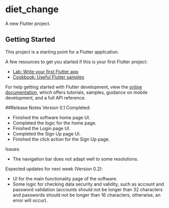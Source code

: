 # diet_change

A new Flutter project.

## Getting Started

This project is a starting point for a Flutter application.

A few resources to get you started if this is your first Flutter project:

- [Lab: Write your first Flutter app](https://docs.flutter.dev/get-started/codelab)
- [Cookbook: Useful Flutter samples](https://docs.flutter.dev/cookbook)

For help getting started with Flutter development, view the
[online documentation](https://docs.flutter.dev/), which offers tutorials,
samples, guidance on mobile development, and a full API reference.

##Release Notes
Version 0.1 Completed:

- Finished the software home page UI.
- Completed the logic for the home page.
- Finished the Login page UI.
- Completed the Sign Up page UI.
- Finished the click action for the Sign Up page.

Issues:

- The navigation bar does not adapt well to some resolutions.

Expected updates for next week (Version 0.2):

- UI for the main functionality page of the software.
- Some logic for checking data security and validity, such as account and password validation (accounts should not be longer than 32 characters and passwords should not be longer than 16 characters, otherwise, an error will occur).
